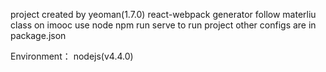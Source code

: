 project created by yeoman(1.7.0) react-webpack generator
follow materliu class on imooc
use node npm run serve to run project
other configs are in package.json

Environment：
nodejs(v4.4.0)
